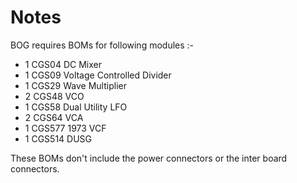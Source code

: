 # Notes

BOG requires BOMs for following modules :-

* 1	CGS04 DC Mixer
* 1	CGS09 Voltage Controlled Divider
* 1	CGS29 Wave Multiplier
* 2	CGS48 VCO
* 1	CGS58 Dual Utility LFO
* 2	CGS64 VCA
* 1	CGS577 1973 VCF
* 1	CGS514 DUSG

These BOMs don't include the power connectors or the inter board connectors.
